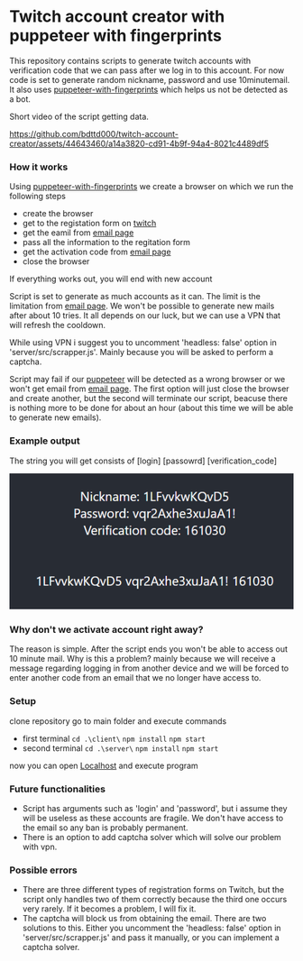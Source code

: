 # Twitch account creator with puppeteer with fingerprints

This repository contains scripts to generate twitch accounts with verification code that we can pass after we log in to this account. For now code is set to generate random nickname, password and use 10minutemail. It also uses [puppeteer-with-fingerprints](https://github.com/CheshireCaat/puppeteer-with-fingerprints) which helps us not be detected as a bot.

Short video of the script getting data.

https://github.com/bdttd000/twitch-account-creator/assets/44643460/a14a3820-cd91-4b9f-94a4-8021c4489df5

### How it works

Using [puppeteer-with-fingerprints](https://github.com/CheshireCaat/puppeteer-with-fingerprints) we create a browser on which we run the following steps

- create the browser
- get to the registation form on [twitch](https://www.twitch.tv/)
- get the eamil from [email page](https://temp-mail.org/en/10minutemail)
- pass all the information to the regitation form
- get the activation code from [email page](https://temp-mail.org/en/10minutemail)
- close the browser

If everything works out, you will end with new account

Script is set to generate as much accounts as it can. The limit is the limitation from [email page](https://temp-mail.org/en/10minutemail). We won't be possible to generate new mails after about 10 tries. It all depends on our luck, but we can use a VPN that will refresh the cooldown.

While using VPN i suggest you to uncomment 'headless: false' option in 'server/src/scrapper.js'. Mainly because you will be asked to perform a captcha.

Script may fail if our [puppeteer](https://github.com/CheshireCaat/puppeteer-with-fingerprints) will be detected as a wrong browser or we won't get email from [email page](https://temp-mail.org/en/10minutemail). The first option will just close the browser and create another, but the second will terminate our script, beacuse there is nothing more to be done for about an hour (about this time we will be able to generate new emails).

### Example output

The string you will get consists of [login] [passowrd] [verification_code]

![example_account.png](readme_files/exapmle_account.png)

### Why don't we activate account right away?

The reason is simple. After the script ends you won't be able to access out 10 minute mail. Why is this a problem? mainly because we will receive a message regarding logging in from another device and we will be forced to enter another code from an email that we no longer have access to.

### Setup

clone repository
go to main folder and execute commands

- first terminal
  `cd .\client\`
  `npm install`
  `npm start`
- second terminal
  `cd .\server\`
  `npm install`
  `npm start`

now you can open [Localhost](http://localhost:3000/) and execute program

### Future functionalities

- Script has arguments such as 'login' and 'password', but i assume they will be useless as these accounts are fragile. We don't have access to the email so any ban is probably permanent.
- There is an option to add captcha solver which will solve our problem with vpn.

### Possible errors

- There are three different types of registration forms on Twitch, but the script only handles two of them correctly because the third one occurs very rarely. If it becomes a problem, I will fix it.
- The captcha will block us from obtaining the email. There are two solutions to this. Either you uncomment the 'headless: false' option in 'server/src/scrapper.js' and pass it manually, or you can implement a captcha solver.
